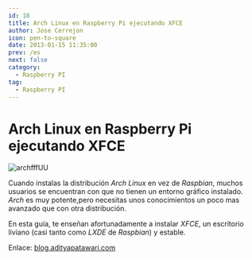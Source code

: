 ```yaml
---
id: 18
title: Arch Linux en Raspberry Pi ejecutando XFCE
author: Jose Cerrejon
icon: pen-to-square
date: 2013-01-15 11:35:00
prev: /es
next: false
category:
  - Raspberry PI
tag:
  - Raspberry PI
---
```


# Arch Linux en Raspberry Pi ejecutando XFCE

![archfffUU](/images/rage-arch.jpg)

Cuando instalas la distribución *Arch Linux* en vez de *Raspbian*, muchos usuarios se encuentran con que no tienen un entorno gráfico instalado. *Arch* es muy potente,pero necesitas unos conocimientos un poco mas avanzado que con otra distribución. 

En esta guía, te enseñan afortunadamente a instalar *XFCE*, un escritorio liviano (casi tanto como *LXDE* de *Raspbian*) y estable.

Enlace: [blog.adityapatawari.com](http://blog.adityapatawari.com/2013/01/arch-linux-on-raspberry-pi.html)
